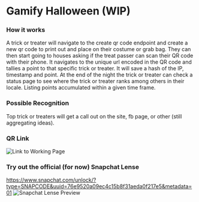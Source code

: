 # Gamify Halloween (WIP)

### How it works

A trick or treater will navigate to the create qr code endpoint and create a new qr code to print out and place on their costume or grab bag. They can then start going to houses asking if the treat passer can scan their QR code with their phone. It navigates to the unique url encoded in the QR code and tallies a point to that specific trick or treater. It will save a hash of the IP, timestamp and point. At the end of the night the trick or treater can check a status page to see where the trick or treater ranks among others in their locale. Listing points accumulated within a given time frame.

### Possible Recognition

Top trick or treaters will get a call out on the site, fb page, or other (still aggregating ideas).

### QR Link

![Link to Working Page](https://user-images.githubusercontent.com/13072194/47818797-fb999c00-dd15-11e8-8497-a9cc2fc0fb8d.png)


### Try out the official (for now) Snapchat Lense
https://www.snapchat.com/unlock/?type=SNAPCODE&uuid=76e9520a09ec4c15b8f31aeda0f217e5&metadata=01
![Snapchat Lense Preview](https://user-images.githubusercontent.com/13072194/48597155-2d635300-e911-11e8-8135-cf610cc602ed.jpeg)
